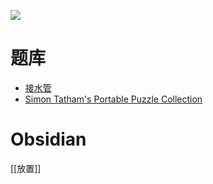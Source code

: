 ![](https://www.chiark.greenend.org.uk/~sgtatham/puzzles/net-web.png)

# 题库
- [接水管](https://cn.puzzle-pipes.com/)
- [Simon Tatham's Portable Puzzle Collection](https://www.chiark.greenend.org.uk/~sgtatham/puzzles/js/net.html)

# Obsidian

[[放置]]
